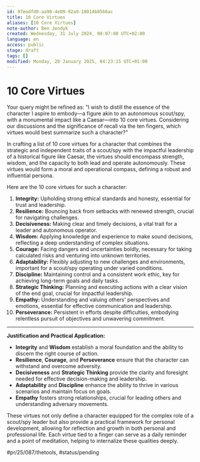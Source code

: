 ```yaml
---
id: 97eedfd0-aa98-4e09-92a9-18014b8566ac
title: 10 Core Virtues
aliases: [10 Core Virtues]
note-author: Ben Jendyk
created: Wednesday, 31 July 2024, 00:07:00 UTC+02:00
language: en
access: public
stage: draft
tags: []
modified: Monday, 20 January 2025, 04:23:15 UTC+01:00
---
```


# 10 Core Virtues

Your query might be refined as: "I wish to distill the essence of the character I aspire to embody—a figure akin to an autonomous scout/spy, with a monumental impact like a Caesar—into 10 core virtues. Considering our discussions and the significance of recall via the ten fingers, which virtues would best summarize such a character?"

In crafting a list of 10 core virtues for a character that combines the strategic and independent traits of a scout/spy with the impactful leadership of a historical figure like Caesar, the virtues should encompass strength, wisdom, and the capacity to both lead and operate autonomously. These virtues would form a moral and operational compass, defining a robust and influential persona.

Here are the 10 core virtues for such a character:

1. **Integrity:** Upholding strong ethical standards and honesty, essential for trust and leadership.
2. **Resilience:** Bouncing back from setbacks with renewed strength, crucial for navigating challenges.
3. **Decisiveness:** Making clear and timely decisions, a vital trait for a leader and autonomous operator.
4. **Wisdom:** Applying knowledge and experience to make sound decisions, reflecting a deep understanding of complex situations.
5. **Courage:** Facing dangers and uncertainties boldly, necessary for taking calculated risks and venturing into unknown territories.
6. **Adaptability:** Flexibly adjusting to new challenges and environments, important for a scout/spy operating under varied conditions.
7. **Discipline:** Maintaining control and a consistent work ethic, key for achieving long-term goals and daily tasks.
8. **Strategic Thinking:** Planning and executing actions with a clear vision of the end goal, crucial for impactful leadership.
9. **Empathy:** Understanding and valuing others' perspectives and emotions, essential for effective communication and leadership.
10. **Perseverance:** Persistent in efforts despite difficulties, embodying relentless pursuit of objectives and unwavering commitment.

---

**Justification and Practical Application:**

- **Integrity** and **Wisdom** establish a moral foundation and the ability to discern the right course of action.
- **Resilience**, **Courage**, and **Perseverance** ensure that the character can withstand and overcome adversity.
- **Decisiveness** and **Strategic Thinking** provide the clarity and foresight needed for effective decision-making and leadership.
- **Adaptability** and **Discipline** enhance the ability to thrive in various scenarios and maintain focus on goals.
- **Empathy** fosters strong relationships, crucial for leading others and understanding adversary movements.

These virtues not only define a character equipped for the complex role of a scout/spy leader but also provide a practical framework for personal development, allowing for reflection and growth in both personal and professional life. Each virtue tied to a finger can serve as a daily reminder and a point of meditation, helping to internalize these qualities deeply.


#pr/25/087/thetools, #status/pending